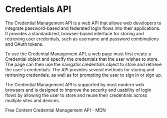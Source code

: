 # Credentials API

The Credential Management API is a web API that allows web developers to integrate password-based and federated login flows into their applications. It provides a standardized, browser-based interface for storing and retrieving user credentials, such as username and password combinations and OAuth tokens.

To use the Credential Management API, a web page must first create a Credential object and specify the credentials that the user wishes to store. The page can then use the navigator.credentials object to store and retrieve the user's credentials. The API provides several methods for storing and retrieving credentials, as well as for prompting the user to sign in or sign up.

The Credential Management API is supported by most modern web browsers and is designed to improve the security and usability of login flows by allowing the user to store and reuse their credentials across multiple sites and devices.

<ResourceGroupTitle>Free Content</ResourceGroupTitle>
<BadgeLink colorScheme='yellow' badgeText='Read' href='https://developer.mozilla.org/en-US/docs/Web/API/Credential_Management_API'>Credential Management API - MDN</BadgeLink>
